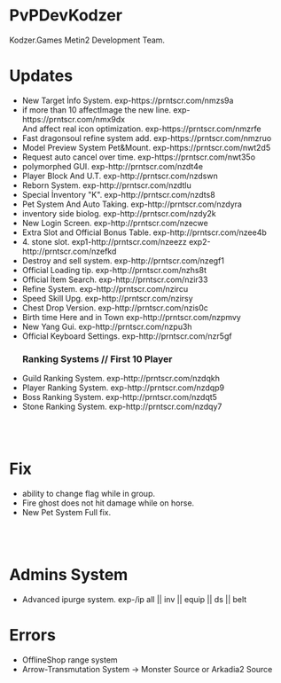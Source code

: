 # PvPDevKodzer

Kodzer.Games Metin2 Development Team.

# Updates
 <ul>
		<li>New Target İnfo System. exp-https://prntscr.com/nmzs9a</li>
		<li>if more than 10 affectImage the new line. exp-https://prntscr.com/nmx9dx<br> And affect real icon optimization. exp-https://prntscr.com/nmzrfe</li>
		<li>Fast dragonsoul refine system add. exp-https://prntscr.com/nmzruo</li>
		<li>Model Preview System Pet&Mount. exp-https://prntscr.com/nwt2d5</li>
		<li>Request auto cancel over time. exp-https://prntscr.com/nwt35o		</li>
		<li>polymorphed GUI. exp-http://prntscr.com/nzdt4e</li>
		<li>Player Block And U.T. exp-http://prntscr.com/nzdswn</li>
		<li>Reborn System. exp-http://prntscr.com/nzdtlu</li>
		<li>Special İnventory "K". exp-http://prntscr.com/nzdts8</li>
		<li>Pet System And Auto Taking. exp-http://prntscr.com/nzdyra</li>
		<li>inventory side biolog. exp-http://prntscr.com/nzdy2k</li>
		<li>New Login Screen. exp-http://prntscr.com/nzecwe</li>
		<li>Extra Slot and Official Bonus Table. exp-http://prntscr.com/nzee4b</li>
		<li>4. stone slot. exp1-http://prntscr.com/nzeezz exp2-http://prntscr.com/nzefkd</li>
		<li>Destroy and sell system. exp-http://prntscr.com/nzegf1</li>
		<li>Official Loading tip. exp-http://prntscr.com/nzhs8t</li>
		<li>Official İtem Search. exp-http://prntscr.com/nzir33</li>
		<li>Refine System. exp-http://prntscr.com/nzircu</li>
		<li>Speed Skill Upg. exp-http://prntscr.com/nzirsy</li>
		<li>Chest Drop Version. exp-http://prntscr.com/nzis0c</li>
		<li>Birth time Here and in Town exp-http://prntscr.com/nzpmvy</li>
		<li>New Yang Gui. exp-http://prntscr.com/nzpu3h</li>
		<li>Official Keyboard Settings. exp-http://prntscr.com/nzr5gf</li>
	<h3>Ranking Systems // First 10 Player	</h3>
		<li>Guild Ranking System. exp-http://prntscr.com/nzdqkh</li>
		<li>Player Ranking System. exp-http://prntscr.com/nzdqp9</li>
		<li>Boss Ranking System. exp-http://prntscr.com/nzdqt5</li>
		<li>Stone Ranking System. exp-http://prntscr.com/nzdqy7</li>

</ul>

<br></br>
# Fix

<ul>
	<li>ability to change flag while in group.</li>
	<li>Fire ghost does not hit damage while on horse.</li>
	<li>New Pet System Full fix.</li>
</ul>
<br><br>

# Admins System

<ul>
	<li>Advanced ipurge system. exp-/ip all || inv || equip || ds || belt

</li>
</ul>

# Errors

<ul>
		<li>
OfflineShop range system 
		</li>
		<li>
	Arrow-Transmutation System -> Monster Source or Arkadia2 Source
		</li>
</ul>
